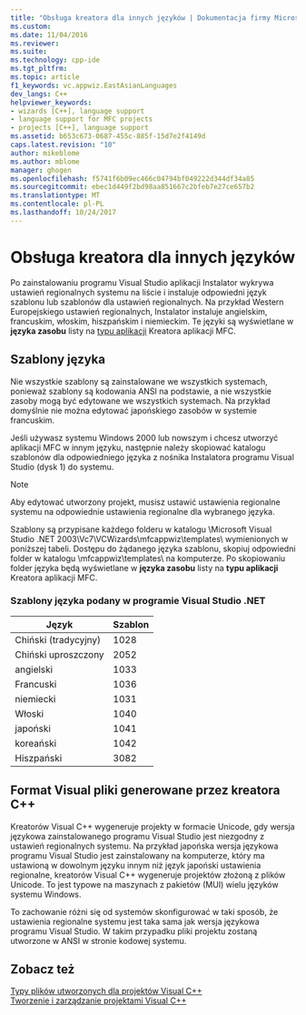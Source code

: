 ```yaml
---
title: "Obsługa kreatora dla innych języków | Dokumentacja firmy Microsoft"
ms.custom: 
ms.date: 11/04/2016
ms.reviewer: 
ms.suite: 
ms.technology: cpp-ide
ms.tgt_pltfrm: 
ms.topic: article
f1_keywords: vc.appwiz.EastAsianLanguages
dev_langs: C++
helpviewer_keywords:
- wizards [C++], language support
- language support for MFC projects
- projects [C++], language support
ms.assetid: b653c673-0687-455c-885f-15d7e2f4149d
caps.latest.revision: "10"
author: mikeblome
ms.author: mblome
manager: ghogen
ms.openlocfilehash: f5741f6b09ec466c04794bf049222d344df34a85
ms.sourcegitcommit: ebec1d449f2bd98aa851667c2bfeb7e27ce657b2
ms.translationtype: MT
ms.contentlocale: pl-PL
ms.lasthandoff: 10/24/2017
---
```

# <a name="wizard-support-for-other-languages"></a>Obsługa kreatora dla innych języków
Po zainstalowaniu programu Visual Studio aplikacji Instalator wykrywa ustawień regionalnych systemu na liście i instaluje odpowiedni język szablonu lub szablonów dla ustawień regionalnych. Na przykład Western Europejskiego ustawień regionalnych, Instalator instaluje angielskim, francuskim, włoskim, hiszpańskim i niemieckim. Te języki są wyświetlane w **języka zasobu** listy na [typu aplikacji](../mfc/reference/application-type-mfc-application-wizard.md) Kreatora aplikacji MFC.  
  
## <a name="language-templates"></a>Szablony języka  
 Nie wszystkie szablony są zainstalowane we wszystkich systemach, ponieważ szablony są kodowania ANSI na podstawie, a nie wszystkie zasoby mogą być edytowane we wszystkich systemach. Na przykład domyślnie nie można edytować japońskiego zasobów w systemie francuskim.  
  
 Jeśli używasz systemu Windows 2000 lub nowszym i chcesz utworzyć aplikacji MFC w innym języku, następnie należy skopiować katalogu szablonów dla odpowiedniego języka z nośnika Instalatora programu Visual Studio (dysk 1) do systemu.  
  
> [!NOTE]
>  Aby edytować utworzony projekt, musisz ustawić ustawienia regionalne systemu na odpowiednie ustawienia regionalne dla wybranego języka.  
  
 Szablony są przypisane każdego folderu w katalogu \Microsoft Visual Studio .NET 2003\Vc7\VCWizards\mfcappwiz\templates\ wymienionych w poniższej tabeli. Dostępu do żądanego języka szablonu, skopiuj odpowiedni folder w katalogu \mfcappwiz\templates\ na komputerze. Po skopiowaniu folder języka będą wyświetlane w **języka zasobu** listy na **typu aplikacji** Kreatora aplikacji MFC.  
  
### <a name="language-templates-provided-in-visual-studio-net"></a>Szablony języka podany w programie Visual Studio .NET  
  
|Język|Szablon|  
|--------------|--------------|  
|Chiński (tradycyjny)|1028|  
|Chiński uproszczony|2052|  
|angielski|1033|  
|Francuski|1036|  
|niemiecki|1031|  
|Włoski|1040|  
|japoński|1041|  
|koreański|1042|  
|Hiszpański|3082|  
  
## <a name="format-of-visual-c-wizard-generated-files"></a>Format Visual pliki generowane przez kreatora C++  
 Kreatorów Visual C++ wygeneruje projekty w formacie Unicode, gdy wersja językowa zainstalowanego programu Visual Studio jest niezgodny z ustawień regionalnych systemu. Na przykład japońska wersja językowa programu Visual Studio jest zainstalowany na komputerze, który ma ustawioną w dowolnym języku innym niż język japoński ustawienia regionalne, kreatorów Visual C++ wygeneruje projektów złożoną z plików Unicode. To jest typowe na maszynach z pakietów (MUI) wielu języków systemu Windows.  
  
 To zachowanie różni się od systemów skonfigurować w taki sposób, że ustawienia regionalne systemu jest taka sama jak wersja językowa programu Visual Studio. W takim przypadku pliki projektu zostaną utworzone w ANSI w stronie kodowej systemu.  
  
## <a name="see-also"></a>Zobacz też  
 [Typy plików utworzonych dla projektów Visual C++](../ide/file-types-created-for-visual-cpp-projects.md)   
 [Tworzenie i zarządzanie projektami Visual C++](../ide/creating-and-managing-visual-cpp-projects.md)